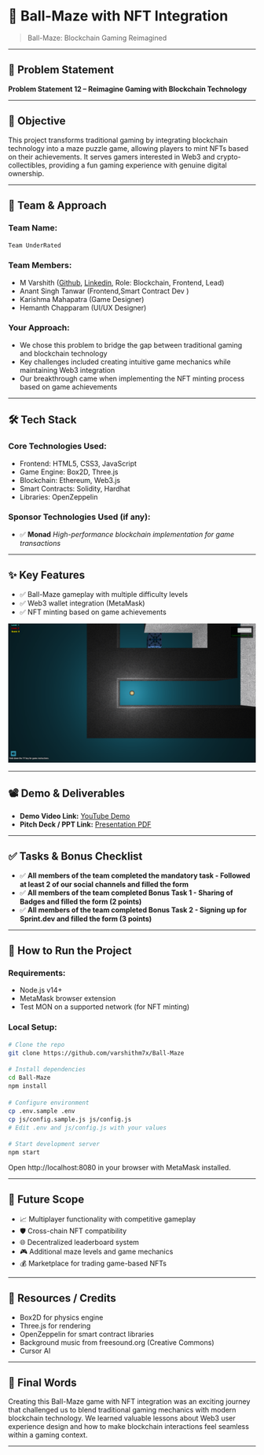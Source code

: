 
# 🚀 Ball-Maze with NFT Integration

> Ball-Maze: Blockchain Gaming Reimagined

---

## 📌 Problem Statement

**Problem Statement 12 – Reimagine Gaming with Blockchain Technology**

---

## 🎯 Objective

This project transforms traditional gaming by integrating blockchain technology into a maze puzzle game, allowing players to mint NFTs based on their achievements. It serves gamers interested in Web3 and crypto-collectibles, providing a fun gaming experience with genuine digital ownership.

---

## 🧠 Team & Approach

### Team Name:  
`Team UnderRated`

### Team Members:  
- M Varshith ([Github](https://github.com/varshithm7x), [Linkedin](https://www.linkedin.com/in/mvarshith/), Role: Blockchain, Frontend, Lead)
- Anant Singh Tanwar (Frontend,Smart Contract Dev )  
- Karishma Mahapatra (Game Designer)  
- Hemanth Chapparam (UI/UX Designer)

### Your Approach:  
- We chose this problem to bridge the gap between traditional gaming and blockchain technology
- Key challenges included creating intuitive game mechanics while maintaining Web3 integration
- Our breakthrough came when implementing the NFT minting process based on game achievements

---

## 🛠️ Tech Stack

### Core Technologies Used:
- Frontend: HTML5, CSS3, JavaScript
- Game Engine: Box2D, Three.js
- Blockchain: Ethereum, Web3.js
- Smart Contracts: Solidity, Hardhat
- Libraries: OpenZeppelin

### Sponsor Technologies Used (if any):
- ✅ **Monad** _High-performance blockchain implementation for game transactions_
---

## ✨ Key Features

- ✅ Ball-Maze gameplay with multiple difficulty levels
- ✅ Web3 wallet integration (MetaMask)
- ✅ NFT minting based on game achievements


![Game Screenshot](img/main_game-min.png)

---

## 📽️ Demo & Deliverables

- **Demo Video Link:** [YouTube Demo](https://www.youtube.com/watch?v=Ns-U9e7OhHo&ab_channel=VOLT)  
- **Pitch Deck / PPT Link:** [Presentation PDF](https://docs.google.com/presentation/d/1kb_CKU0nrFFZHnY_Ahj5iA0LVzee9ob5/edit?usp=sharing&ouid=117155978787632386405&rtpof=true&sd=true)  

---

## ✅ Tasks & Bonus Checklist

- ✅ **All members of the team completed the mandatory task - Followed at least 2 of our social channels and filled the form**
- ✅ **All members of the team completed Bonus Task 1 - Sharing of Badges and filled the form (2 points)**
- ✅ **All members of the team completed Bonus Task 2 - Signing up for Sprint.dev and filled the form (3 points)**

---

## 🧪 How to Run the Project

### Requirements:
- Node.js v14+
- MetaMask browser extension
- Test MON on a supported network (for NFT minting)

### Local Setup:
```bash
# Clone the repo
git clone https://github.com/varshithm7x/Ball-Maze

# Install dependencies
cd Ball-Maze
npm install

# Configure environment
cp .env.sample .env
cp js/config.sample.js js/config.js
# Edit .env and js/config.js with your values

# Start development server
npm start
```

Open http://localhost:8080 in your browser with MetaMask installed.

---

## 🧬 Future Scope

- 📈 Multiplayer functionality with competitive gameplay
- 🛡️ Cross-chain NFT compatibility
- 🌐 Decentralized leaderboard system
- 🎮 Additional maze levels and game mechanics
- 💰 Marketplace for trading game-based NFTs

---

## 📎 Resources / Credits

- Box2D for physics engine
- Three.js for rendering
- OpenZeppelin for smart contract libraries
- Background music from freesound.org (Creative Commons)
- Cursor AI

---

## 🏁 Final Words

Creating this Ball-Maze game with NFT integration was an exciting journey that challenged us to blend traditional gaming mechanics with modern blockchain technology. We learned valuable lessons about Web3 user experience design and how to make blockchain interactions feel seamless within a gaming context.

---
